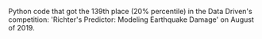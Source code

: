 Python code that got the 139th place (20% percentile) in the Data Driven's competition: 'Richter's Predictor: Modeling Earthquake Damage' on August of 2019.
